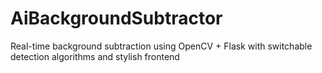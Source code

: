 # AiBackgroundSubtractor
Real-time background subtraction using OpenCV + Flask with switchable detection algorithms and stylish frontend
